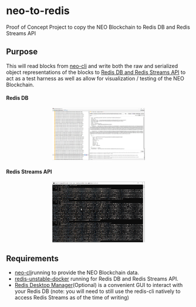 # neo-to-redis
Proof of Concept Project to copy the NEO Blockchain to Redis DB and Redis Streams API

## Purpose
This will read blocks from [neo-cli](https://github.com/neo-project/neo-cli) and write both the raw and serialized object representations of the blocks to [Redis DB and Redis Streams API](https://github.com/antirez/redis) to act as a test harness as well as allow for visualization / testing of the NEO Blockchain.

#### Redis DB
<p align="center">
  <img src="NeoRedis.JPG" style="width:50%;"/>
</p>

#### Redis Streams API
<p align="center">
  <img src="NeoRedisStreams.JPG" style="width:50%;" />
</p>

## Requirements
- [neo-cli](https://github.com/neo-project/neo-cli)running to provide the NEO Blockchain data.
- [redis-unstable-docker](https://github.com/gubanotorious/redis-unstable-docker) running for Redis DB and Redis Streams API.
- [Redis Desktop Manager](https://redisdesktop.com/)(Optional) is a convenient GUI to interact with your Redis DB (note: you will need to still use the redis-cli natively to access Redis Streams as of the time of writing)
